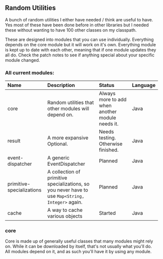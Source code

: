 ## Random Utilities

A bunch of random utilities I either have needed / think are useful to have. Yes most of these have been done before in other libraries but I needed these without wanting to have 100 other classes on my classpath.

These are designed into modules that you can use individually. Everything depends on the core module but it will work on it's own. Everything module is kept up to date with each other, meaning that if one module updates they all do. Check the patch notes to see if anything special about your specific module changed.

### All current modules:

| Name                      | Description                                                                                       | Status                                           | Language |
|:--------------------------|:--------------------------------------------------------------------------------------------------|:-------------------------------------------------|:---------|
| core                      | Random utilities that other modules will depend on.                                               | Always more to add when another module needs it. | Java     |
| result                    | A more expansive Optional.                                                                        | Needs testing. Otherwise finished.               | Java     |
| event-dispatcher          | A generic EventDispatcher                                                                         | Planned                                          | Java     |
| primitive-specializations | A collection of primitive specializations, so you never have to use `Map<String, Integer>` again. | Planned                                          | Java     |
| cache                     | A way to cache various objects                                                                    | Started                                          | Java     |


### core

Core is made up of generally useful classes that many modules might rely on. While it can be downloaded by itself, that's not usually what you'll do. All modules depend on it, and as such
you'll have it by using any module.